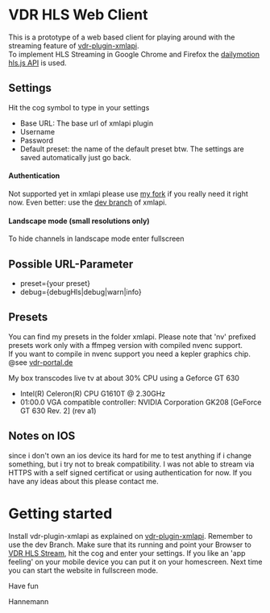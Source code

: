 # VDR HLS Web Client

This is a prototype of a web based client for playing around with the streaming feature of [vdr-plugin-xmlapi](https://github.com/nanohcv/vdr-plugin-xmlapi).  
To implement HLS Streaming in Google Chrome and Firefox the [dailymotion hls.js API](https://github.com/dailymotion/hls.js) is used.

## Settings
Hit the cog symbol to type in your settings
* Base URL: The base url of xmlapi plugin
* Username
* Password
* Default preset: the name of the default preset
btw. The settings are saved automatically just go back.

#### Authentication
Not supported yet in xmlapi please use [my fork](https://github.com/hannemann/vdr-plugin-xmlapi) if you really need it right now.
Even better: use the [dev branch](https://github.com/nanohcv/vdr-plugin-xmlapi/tree/dev) of xmlapi.

#### Landscape mode (small resolutions only)
To hide channels in landscape mode enter fullscreen

## Possible URL-Parameter
* preset={your preset}
* debug={debugHls|debug|warn|info}

## Presets
You can find my presets in the folder xmlapi. Please note that 'nv' prefixed presets work only with a ffmpeg version with compiled nvenc support.  
If you want to compile in nvenc support you need a kepler graphics chip.  
@see [vdr-portal.de](http://www.vdr-portal.de/board19-verschiedenes/board10-verschiedenes/128687-transkodieren-mit-nvidia-kepler-graka-unter-linux-mit-ffmpeg-es-geht/)

My box transcodes live tv at about 30% CPU using a Geforce GT 630

* Intel(R) Celeron(R) CPU G1610T @ 2.30GHz
* 01:00.0 VGA compatible controller: NVIDIA Corporation GK208 [GeForce GT 630 Rev. 2] (rev a1)

## Notes on IOS
since i don't own an ios device its hard for me to test anything if i change something, but i try not to break compatibility.
I was not able to stream via HTTPS with a self signed certificat or using authentication for now. If you have any ideas about this please contact me.

# Getting started

Install vdr-plugin-xmlapi as explained on [vdr-plugin-xmlapi](https://github.com/nanohcv/vdr-plugin-xmlapi). Remember to use the dev Branch.
Make sure that its running and point your Browser to [VDR HLS Stream](https://hannemann.github.io/vdr-hls-web-player/), hit the cog and enter your settings.
If you like an 'app feeling' on your mobile device you can put it on your homescreen. Next time you can start the website in fullscreen mode.

Have fun

Hannemann